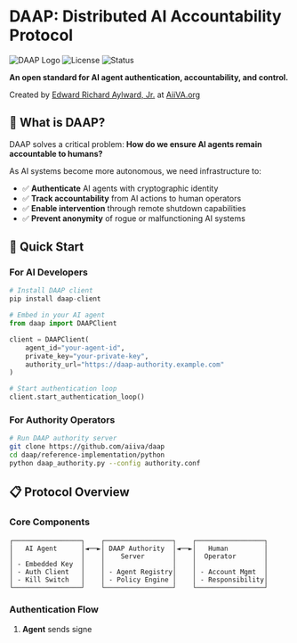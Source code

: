 # DAAP: Distributed AI Accountability Protocol

![DAAP Logo](https://img.shields.io/badge/DAAP-v1.0-blue.svg)
![License](https://img.shields.io/badge/license-CC0-green.svg)
![Status](https://img.shields.io/badge/status-RFC%20Draft-orange.svg)

**An open standard for AI agent authentication, accountability, and control.**

Created by [Edward Richard Aylward, Jr.](mailto:edward@aiiva.org) at [AiiVA.org](https://aiiva.org)

## 🎯 What is DAAP?

DAAP solves a critical problem: **How do we ensure AI agents remain accountable to humans?**

As AI systems become more autonomous, we need infrastructure to:
- ✅ **Authenticate** AI agents with cryptographic identity
- ✅ **Track accountability** from AI actions to human operators  
- ✅ **Enable intervention** through remote shutdown capabilities
- ✅ **Prevent anonymity** of rogue or malfunctioning AI systems

## 🚀 Quick Start

### For AI Developers
```python
# Install DAAP client
pip install daap-client

# Embed in your AI agent
from daap import DAAPClient

client = DAAPClient(
    agent_id="your-agent-id",
    private_key="your-private-key",
    authority_url="https://daap-authority.example.com"
)

# Start authentication loop
client.start_authentication_loop()
```

### For Authority Operators
```bash
# Run DAAP authority server
git clone https://github.com/aiiva/daap
cd daap/reference-implementation/python
python daap_authority.py --config authority.conf
```

## 📋 Protocol Overview

### Core Components
```
┌─────────────────┐    ┌─────────────────┐    ┌─────────────────┐
│   AI Agent      │◄──►│ DAAP Authority  │◄──►│   Human         │
│                 │    │    Server       │    │  Operator       │
│ - Embedded Key  │    │                 │    │                 │
│ - Auth Client   │    │ - Agent Registry│    │ - Account Mgmt  │
│ - Kill Switch   │    │ - Policy Engine │    │ - Responsibility│
└─────────────────┘    └─────────────────┘    └─────────────────┘
```

### Authentication Flow
1. **Agent** sends signe